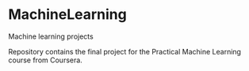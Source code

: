 # MachineLearning
Machine learning projects

Repository contains the final project for the Practical Machine Learning course from Coursera.
